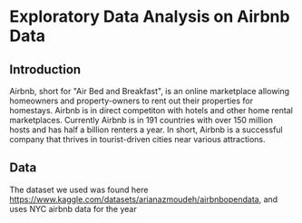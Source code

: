 # Exploratory Data Analysis on Airbnb Data

## Introduction
Airbnb, short for "Air Bed and Breakfast", is an online marketplace allowing homeowners and property-owners to rent out their properties for homestays. Airbnb is in direct competiton with hotels and other home rental marketplaces. Currently Airbnb is in 191 countries with over 150 million hosts and has half a billion renters a year. In short, Airbnb is a successful company that thrives in tourist-driven cities near various attractions. 

## Data
The dataset we used was found here https://www.kaggle.com/datasets/arianazmoudeh/airbnbopendata, and uses NYC airbnb data for the year 
